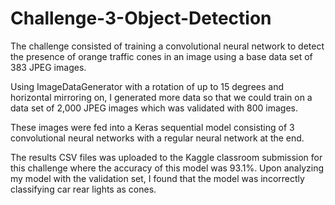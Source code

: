 # Challenge-3-Object-Detection
The challenge consisted of training a convolutional neural network to detect the presence of orange traffic cones in an image using a base data set of 383 JPEG images. 

Using ImageDataGenerator with a rotation of up to 15 degrees and horizontal mirroring on, I generated more data so that we could train on a data set of 2,000 JPEG images which was validated with 800 images. 

These images were fed into a Keras sequential model consisting of 3 convolutional neural networks with a regular neural network at the end. 

The results CSV files was uploaded to the Kaggle classroom submission for this challenge where the accuracy of this model was 93.1%. Upon analyzing my model with the validation set, I found that the model was incorrectly classifying car rear lights as cones. 
